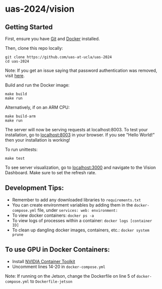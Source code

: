 # uas-2024/vision

## Getting Started
First, ensure you have [Git](https://git-scm.com/downloads) and [Docker](https://docs.docker.com/get-docker/) installed.

Then, clone this repo locally:

```
git clone https://github.com/uas-at-ucla/uas-2024
cd uas-2024
```

Note: If you get an issue saying that password authentication was removed, visit [here](https://docs.github.com/en/authentication/keeping-your-account-and-data-secure/managing-your-personal-access-tokens).

Build and run the Docker image:
```
make build
make run
```

Alternatively, if on an ARM CPU:
```
make build-arm
make run
```

The server will now be serving requests at localhost:8003. To test your
installation, go to [localhost:8003](http://localhost:8003) in your browser.
If you see "Hello World!" then your installation is working!

To run unittests:
```
make test
```
To see server visualization, go to [localhost:3000](http://localhost:3000) and navigate to the Vision Dashboard. Make sure to set the refresh rate.

## Development Tips:
+ Remember to add any downloaded libraries to `requirements.txt`
+ You can create environment variables by adding them in the `docker-compose.yml` file, under `services: web: environment:`
+ To view docker containers: `docker ps -a`
+ To view logs of processes within a container: `docker logs [container ID]`
+ To clean up dangling docker images, containers, etc.: `docker system prune`

## To use GPU in Docker Containers:
+ Install [NVIDIA Container Toolkit](https://docs.nvidia.com/datacenter/cloud-native/container-toolkit/latest/install-guide.html)
+ Uncomment lines 14-20 in `docker-compose.yml`

Note: If running on the Jetson, change the Dockerfile on line 5 of `docker-compose.yml` to `Dockerfile-jetson`